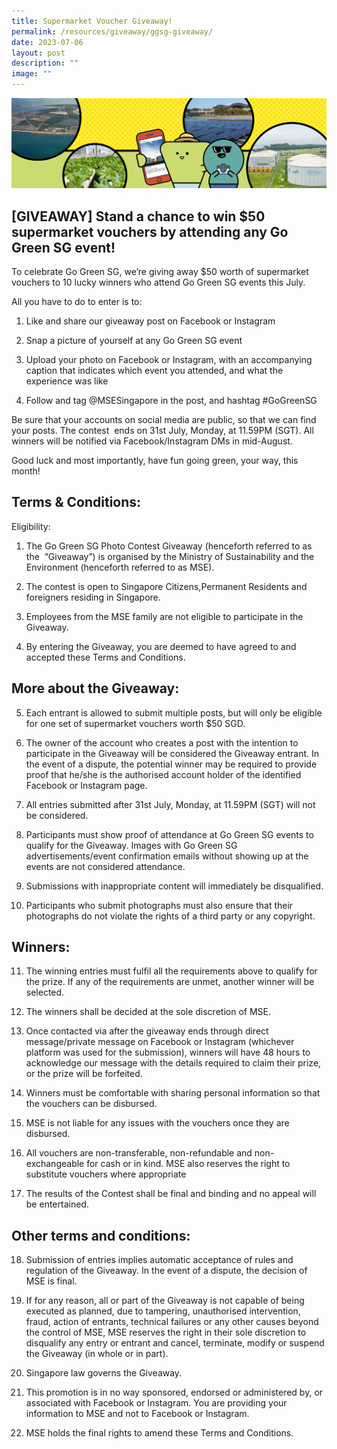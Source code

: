```yaml
---
title: Supermarket Voucher Giveaway!
permalink: /resources/giveaway/ggsg-giveaway/
date: 2023-07-06
layout: post
description: ""
image: ""
---
```

![](/images/Blog/giveaway-page-banner.png)
<br>
## **\[GIVEAWAY\] Stand a chance to win $50 supermarket vouchers by attending any Go Green SG event!**

  
To celebrate Go Green SG, we’re giving away $50 worth of supermarket vouchers to 10 lucky winners who attend Go Green SG events this July. 


All you have to do to enter is to:
1.  Like and share our giveaway post on Facebook or Instagram
    
2.  Snap a picture of yourself at any Go Green SG event
    
3.  Upload your photo on Facebook or Instagram, with an accompanying caption that indicates which event you attended, and what the experience was like
    
4.  Follow and tag @MSESingapore in the post, and hashtag #GoGreenSG
  
Be sure that your accounts on social media are public, so that we can find your posts. The contest&nbsp; ends on 31st July, Monday, at 11.59PM (SGT). All winners will be notified via Facebook/Instagram DMs in mid-August.

Good luck and most importantly, have fun going green, your way, this month!

  

## Terms &amp; Conditions:

  

Eligibility:

1.  The Go Green SG Photo Contest Giveaway (henceforth referred to as the&nbsp; “Giveaway”) is organised by the Ministry of Sustainability and the Environment (henceforth referred to as MSE).
    
2.  The contest is open to Singapore Citizens,Permanent Residents and foreigners residing in Singapore.
    
3.  Employees from the MSE family are not eligible to participate in the Giveaway.&nbsp;
    
4.  By entering the Giveaway, you are deemed to have agreed to and accepted these Terms and Conditions.
    

## More about the Giveaway:

5.  Each entrant is allowed to submit multiple posts, but will only be eligible for one set of supermarket vouchers worth $50 SGD.
    
6.  The owner of the account who creates a post with the intention to participate in the Giveaway will be considered the Giveaway entrant. In the event of a dispute, the potential winner may be required to provide proof that he/she is the authorised account holder of the identified Facebook or Instagram page.
    
7.  All entries submitted after 31st July, Monday, at 11.59PM (SGT) will not be considered.
    
8.  Participants must show proof of attendance at Go Green SG events to qualify for the Giveaway. Images with Go Green SG advertisements/event confirmation emails without showing up at the events are not considered attendance.
    
9.  Submissions with inappropriate content will immediately be disqualified.
    
10.  Participants who submit photographs must also ensure that their photographs do not violate the rights of a third party or any copyright.
    

## Winners:

11.  The winning entries must fulfil all the requirements above to qualify for the prize. If any of the requirements are unmet, another winner will be selected.
    
12.  The winners shall be decided at the sole discretion of MSE.
    
13.  Once contacted via after the giveaway ends through direct message/private message on Facebook or Instagram (whichever platform was used for the submission), winners will have 48 hours to acknowledge our message with the details required to claim their prize, or the prize will be forfeited.
    
14.  Winners must be comfortable with sharing personal information so that the vouchers can be disbursed.
    
15.  MSE is not liable for any issues with the vouchers once they are disbursed.&nbsp;
    
16.  All vouchers are non-transferable, non-refundable and non-exchangeable for cash or in kind. MSE also reserves the right to substitute vouchers where appropriate
    
17.  The results of the Contest shall be final and binding and no appeal will be entertained.
    

## Other terms and conditions:

18.  Submission of entries implies automatic acceptance of rules and regulation of the Giveaway. In the event of a dispute, the decision of MSE is final.
    
19.  If for any reason, all or part of the Giveaway is not capable of being executed as planned, due to tampering, unauthorised intervention, fraud, action of entrants, technical failures or any other causes beyond the control of MSE, MSE reserves the right in their sole discretion to disqualify any entry or entrant and cancel, terminate, modify or suspend the Giveaway (in whole or in part).
    
20.  Singapore law governs the Giveaway.
    
21.  This promotion is in no way sponsored, endorsed or administered by, or associated with Facebook or Instagram. You are providing your information to MSE and not to Facebook or Instagram.
    
22.  MSE holds the final rights to amend these Terms and Conditions.